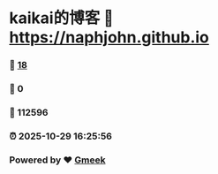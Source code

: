 # kaikai的博客 :link: https://naphjohn.github.io 
### :page_facing_up: [18](https://naphjohn.github.io/tag.html) 
### :speech_balloon: 0 
### :hibiscus: 112596 
### :alarm_clock: 2025-10-29 16:25:56 
### Powered by :heart: [Gmeek](https://github.com/Meekdai/Gmeek)
